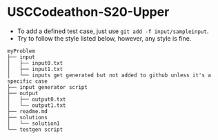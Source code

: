# USCCodeathon-S20-Upper

* To add a defined test case, just use `git add -f input/sampleinput`.
* Try to follow the style listed below, however, any style is fine.

```
myProblem
├── input
│   ├── input0.txt
│   ├── input1.txt
│   └── inputs get generated but not added to github unless it's a specific case
├── input generator script
├── output
│   ├── output0.txt
│   └── output1.txt
├── readme.md
├── solutions
│   └── solution1
└── testgen script
```
